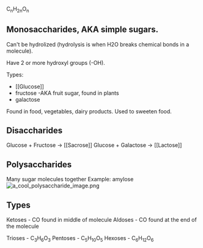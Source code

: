 C<sub>n</sub>H<sub>2n</sub>O<sub>n</sub>

## Monosaccharides, AKA simple sugars.

Can't be hydrolized (hydrolysis is when H2O breaks chemical bonds in a molecule).

Have 2 or more hydroxyl groups (-OH).

Types:

* [[Glucose]]
* fructose -AKA fruit sugar, found in plants
* galactose

Found in food, vegetables, dairy products.
Used to sweeten food.

## Disaccharides

Glucose + Fructose -> [[Sacrose]]
Glucose + Galactose -> [[Lactose]]

## Polysaccharides

Many sugar molecules together
Example: amylose
![a_cool_polysaccharide_image.png](a_cool_polysaccharide_image.png)

## Types

Ketoses - CO found in middle of molecule
Aldoses - CO found at the end of the molecule

Trioses - C<sub>3</sub>H<sub>6</sub>O<sub>3</sub>
Pentoses - C<sub>5</sub>H<sub>10</sub>O<sub>5</sub>
Hexoses - C<sub>6</sub>H<sub>12</sub>O<sub>6</sub>
